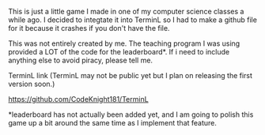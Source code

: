 This is just a little game I made in one of my computer science classes a while ago. I decided to integtate it into TerminL so I had to make a github file for it because it crashes if you don't have the file.

This was not entirely created by me. The teaching program I was using provided a LOT of the code for the leaderboard*. If i need to include anything else to avoid piracy, please tell me.

TerminL link
(TerminL may not be public yet but I plan on releasing the first version soon.)

https://github.com/CodeKnight181/TerminL

*leaderboard has not actually been added yet, and I am going to polish this game up a bit around the same time as I implement that feature.
